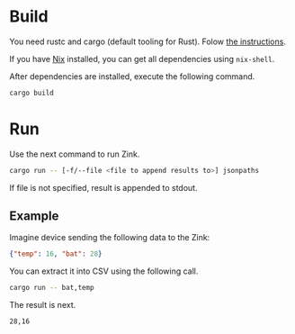 # Build
You need rustc and cargo (default tooling for Rust). Folow [the instructions](https://www.rust-lang.org/en-US/install.html).

If you have [Nix](http://nixos.org/nix/) installed, you can get all dependencies using `nix-shell`.

After dependencies are installed, execute the following command.
```sh
cargo build
```

# Run
Use the next command to run Zink.
```sh
cargo run -- [-f/--file <file to append results to>] jsonpaths
```

If file is not specified, result is appended to stdout.

## Example
Imagine device sending the following data to the Zink:
```json
{"temp": 16, "bat": 28}
```

You can extract it into CSV using the following call.
```sh
cargo run -- bat,temp
```

The result is next.
```
28,16
```
